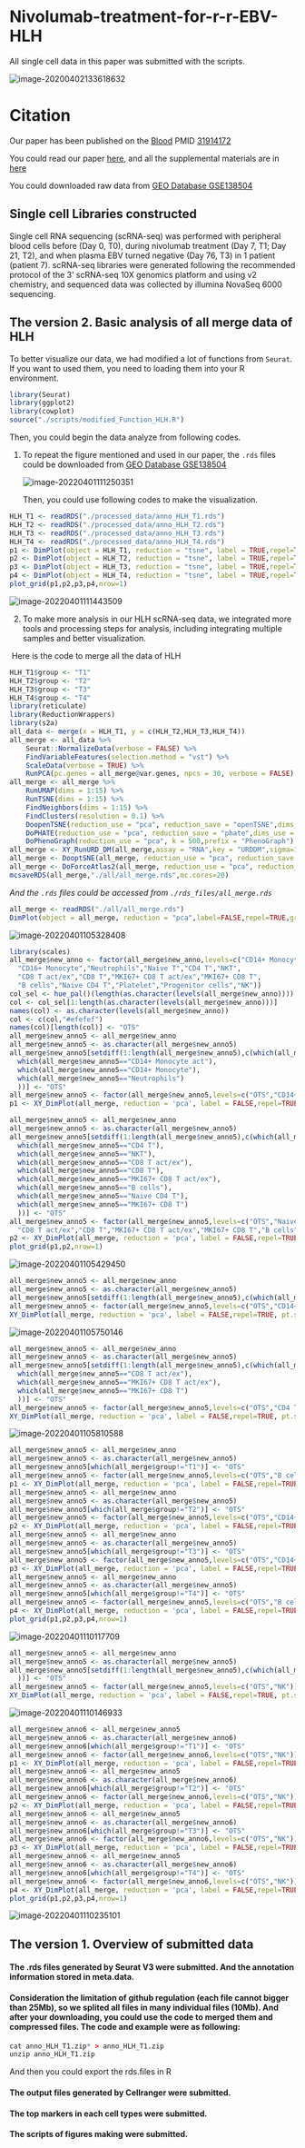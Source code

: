 # Nivolumab-treatment-for-r-r-EBV-HLH

All single cell data in this paper was submitted with the scripts.

![image-20200402133618632](README.assets/image-20200402133618632.png)

# Citation
Our paper has been published on the [Blood](https://ashpublications.org/blood) PMID [31914172](https://ashpublications.org/blood/article-abstract/doi/10.1182/blood.2019003886/430074/Nivolumab-treatment-for-relapsed-refractory?redirectedFrom=fulltext)

You could read our paper [here](README.assets/Liu-2020-Nivolumab-treatment-of-relapsed-ref.pdf), and all the supplemental materials are in [here](blood_publish/)

You could downloaded raw data from [GEO Database GSE138504](https://www.ncbi.nlm.nih.gov/geo/query/acc.cgi?acc=GSE138504) 

## Single cell Libraries constructed

Single cell RNA sequencing (scRNA-seq) was performed with peripheral blood cells before (Day 0, T0), during nivolumab treatment (Day 7, T1; Day 21, T2), and when plasma EBV turned negative (Day 76, T3) in 1 patient (patient 7). scRNA-seq libraries were generated following the recommended protocol of the 3’ scRNA-seq 10X genomics platform and using v2 chemistry, and sequenced data was collected by illumina NovaSeq 6000 sequencing.

## The version 2. Basic analysis of all merge data of HLH

To better visualize our data, we had modified a lot of functions from `Seurat`. If you want to used them, you need to loading them into your R environment.

~~~R
library(Seurat)
library(ggplot2)
library(cowplot)
source("./scripts/modified_Function_HLH.R")
~~~

Then, you could begin the data analyze from following codes. 

1. To repeat the figure mentioned and used in our paper, the `.rds` files could be downloaded from [GEO Database GSE138504](https://www.ncbi.nlm.nih.gov/geo/query/acc.cgi?acc=GSE138504)

   ![image-20220401111250351](README.assets/image-20220401111250351.png)

   Then, you could use following codes to make the visualization. 

~~~R
HLH_T1 <- readRDS("./processed_data/anno_HLH_T1.rds")
HLH_T2 <- readRDS("./processed_data/anno_HLH_T2.rds")
HLH_T3 <- readRDS("./processed_data/anno_HLH_T3.rds")
HLH_T4 <- readRDS("./processed_data/anno_HLH_T4.rds")
p1 <- DimPlot(object = HLH_T1, reduction = "tsne", label = TRUE,repel=T) +NoLegend()+labs(title="State 1")
p2 <- DimPlot(object = HLH_T2, reduction = "tsne", label = TRUE,repel=T) +NoLegend()+labs(title="State 2")
p3 <- DimPlot(object = HLH_T3, reduction = "tsne", label = TRUE,repel=T) +NoLegend()+labs(title="State 3")
p4 <- DimPlot(object = HLH_T4, reduction = "tsne", label = TRUE,repel=T) +NoLegend()+labs(title="State 4")
plot_grid(p1,p2,p3,p4,nrow=1)
~~~

![image-20220401111443509](README.assets/image-20220401111443509.png)

2. To make more analysis in our HLH scRNA-seq data, we integrated more tools and processing steps for analysis, including integrating  multiple samples and better visualization. 

​	Here is the code to merge all the data of HLH

~~~R
HLH_T1$group <- "T1"
HLH_T2$group <- "T2"
HLH_T3$group <- "T3"
HLH_T4$group <- "T4"
library(reticulate)
library(ReductionWrappers)
library(s2a)
all_data <- merge(x = HLH_T1, y = c(HLH_T2,HLH_T3,HLH_T4))
all_merge <- all_data %>%
    Seurat::NormalizeData(verbose = FALSE) %>%
    FindVariableFeatures(selection.method = "vst") %>% 
    ScaleData(verbose = TRUE) %>% 
    RunPCA(pc.genes = all_merge@var.genes, npcs = 30, verbose = FALSE)
all_merge <- all_merge %>% 
    RunUMAP(dims = 1:15) %>% 
    RunTSNE(dims = 1:15) %>% 
    FindNeighbors(dims = 1:15) %>% 
    FindClusters(resolution = 0.1) %>% 
    DoopenTSNE(reduction_use = "pca", reduction_save = "openTSNE",dims_use = 1:15) %>%
    DoPHATE(reduction_use = "pca", reduction_save = "phate",dims_use = 1:15) %>% 
    DoPhenoGraph(reduction_use = "pca", k = 500,prefix = "PhenoGraph")
all_merge <- XY_RunURD_DM(all_merge,assay = "RNA",key = "URDDM",sigma=15,visua_group="group")
all_merge <- DooptSNE(all_merge, reduction_use = "pca", reduction_save = "optsne",dims_use = 1:15)
all_merge <- DoForceAtlas2(all_merge, reduction_use = "pca", reduction_save = "fa2",dims_use = 1:15)
mcsaveRDS(all_merge,"./all/all_merge.rds",mc.cores=20)
~~~

*And  the `.rds` files could be accessed from `./rds_files/all_merge.rds`*

~~~R
all_merge <- readRDS("./all/all_merge.rds")
DimPlot(object = all_merge, reduction = "pca",label=FALSE,repel=TRUE,group.by="new_anno")+labs(title="pca")
~~~

![image-20220401105328408](README.assets/image-20220401105328408.png)

~~~R
library(scales)
all_merge$new_anno <- factor(all_merge$new_anno,levels=c("CD14+ Monocyte act","CD14+ Monocyte",
  "CD16+ Monocyte","Neutrophils","Naive T","CD4 T","NKT",
  "CD8 T act/ex","CD8 T","MKI67+ CD8 T act/ex","MKI67+ CD8 T",
  "B cells","Naive CD4 T","Platelet","Progenitor cells","NK"))
col_sel <- hue_pal()(length(as.character(levels(all_merge$new_anno))))
col <- col_sel[1:length(as.character(levels(all_merge$new_anno)))]
names(col) <- as.character(levels(all_merge$new_anno))
col <- c(col,"#efefef")
names(col)[length(col)] <- "OTS"
all_merge$new_anno5 <- all_merge$new_anno
all_merge$new_anno5 <- as.character(all_merge$new_anno5)
all_merge$new_anno5[setdiff(1:length(all_merge$new_anno5),c(which(all_merge$new_anno5=="CD16+ Monocyte"),
  which(all_merge$new_anno5=="CD14+ Monocyte act"),
  which(all_merge$new_anno5=="CD14+ Monocyte"),
  which(all_merge$new_anno5=="Neutrophils")
  ))] <- "OTS"
all_merge$new_anno5 <- factor(all_merge$new_anno5,levels=c("OTS","CD14+ Monocyte","CD16+ Monocyte","Neutrophils","CD14+ Monocyte act"))
p1 <- XY_DimPlot(all_merge, reduction = 'pca', label = FALSE,repel=TRUE, pt.size = .5,group.by="new_anno5",cols=col[levels(all_merge$new_anno5)]) + labs(title="Myeloid cells")

all_merge$new_anno5 <- all_merge$new_anno
all_merge$new_anno5 <- as.character(all_merge$new_anno5)
all_merge$new_anno5[setdiff(1:length(all_merge$new_anno5),c(which(all_merge$new_anno5=="Naive T"),
  which(all_merge$new_anno5=="CD4 T"),
  which(all_merge$new_anno5=="NKT"),
  which(all_merge$new_anno5=="CD8 T act/ex"),
  which(all_merge$new_anno5=="CD8 T"),
  which(all_merge$new_anno5=="MKI67+ CD8 T act/ex"),
  which(all_merge$new_anno5=="B cells"),
  which(all_merge$new_anno5=="Naive CD4 T"),
  which(all_merge$new_anno5=="MKI67+ CD8 T")
  ))] <- "OTS"
all_merge$new_anno5 <- factor(all_merge$new_anno5,levels=c("OTS","Naive T","CD4 T","NKT",
  "CD8 T act/ex","CD8 T","MKI67+ CD8 T act/ex","MKI67+ CD8 T","B cells","Naive CD4 T"))
p2 <- XY_DimPlot(all_merge, reduction = 'pca', label = FALSE,repel=TRUE, pt.size = .5,group.by="new_anno5",cols=col[levels(all_merge$new_anno5)]) + labs(title="Lymphocyte cells")
plot_grid(p1,p2,nrow=1)
~~~

![image-20220401105429450](README.assets/image-20220401105429450.png)

~~~R
all_merge$new_anno5 <- all_merge$new_anno
all_merge$new_anno5 <- as.character(all_merge$new_anno5)
all_merge$new_anno5[setdiff(1:length(all_merge$new_anno5),c(which(all_merge$new_anno5=="CD14+ Monocyte act")))] <- "OTS"
all_merge$new_anno5 <- factor(all_merge$new_anno5,levels=c("OTS","CD14+ Monocyte act"))
XY_DimPlot(all_merge, reduction = 'pca', label = FALSE,repel=TRUE, pt.size = .5,group.by="new_anno5",cols=col[levels(all_merge$new_anno5)]) + labs(title="CD14+ Monocyte act")
~~~

![image-20220401105750146](README.assets/image-20220401105750146.png)

~~~R
all_merge$new_anno5 <- all_merge$new_anno
all_merge$new_anno5 <- as.character(all_merge$new_anno5)
all_merge$new_anno5[setdiff(1:length(all_merge$new_anno5),c(which(all_merge$new_anno5=="CD4 T"),
  which(all_merge$new_anno5=="CD8 T act/ex"),
  which(all_merge$new_anno5=="MKI67+ CD8 T act/ex"),
  which(all_merge$new_anno5=="MKI67+ CD8 T")
  ))] <- "OTS"
all_merge$new_anno5 <- factor(all_merge$new_anno5,levels=c("OTS","CD4 T","CD8 T act/ex","MKI67+ CD8 T act/ex","MKI67+ CD8 T"))
XY_DimPlot(all_merge, reduction = 'pca', label = FALSE,repel=TRUE, pt.size = .5,group.by="new_anno5",cols=col[levels(all_merge$new_anno5)]) + labs(title="T act/ex")
~~~

![image-20220401105810588](README.assets/image-20220401105810588.png)

~~~R
all_merge$new_anno5 <- all_merge$new_anno
all_merge$new_anno5 <- as.character(all_merge$new_anno5)
all_merge$new_anno5[which(all_merge$group!="T1")] <- "OTS"
all_merge$new_anno5 <- factor(all_merge$new_anno5,levels=c("OTS","B cells","CD14+ Monocyte act","CD4 T","CD8 T act/ex","Naive T","NKT","NK"))
p1 <- XY_DimPlot(all_merge, reduction = 'pca', label = FALSE,repel=TRUE, pt.size = .5,group.by="new_anno5",cols=col[levels(all_merge$new_anno5)]) + labs(title="T1")
all_merge$new_anno5 <- all_merge$new_anno
all_merge$new_anno5 <- as.character(all_merge$new_anno5)
all_merge$new_anno5[which(all_merge$group!="T2")] <- "OTS"
all_merge$new_anno5 <- factor(all_merge$new_anno5,levels=c("OTS","CD14+ Monocyte","CD4 T","CD8 T act/ex","MKI67+ CD8 T act/ex","Naive T","Neutrophils","NKT","Platelet","Progenitor cells","NK"))
p2 <- XY_DimPlot(all_merge, reduction = 'pca', label = FALSE,repel=TRUE, pt.size = .5,group.by="new_anno5",cols=col[levels(all_merge$new_anno5)]) + labs(title="T2")
all_merge$new_anno5 <- all_merge$new_anno
all_merge$new_anno5 <- as.character(all_merge$new_anno5)
all_merge$new_anno5[which(all_merge$group!="T3")] <- "OTS"
all_merge$new_anno5 <- factor(all_merge$new_anno5,levels=c("OTS","CD14+ Monocyte","CD4 T","CD8 T","MKI67+ CD8 T","Neutrophils","NK"))
p3 <- XY_DimPlot(all_merge, reduction = 'pca', label = FALSE,repel=TRUE, pt.size = .5,group.by="new_anno5",cols=col[levels(all_merge$new_anno5)]) + labs(title="T3")
all_merge$new_anno5 <- all_merge$new_anno
all_merge$new_anno5 <- as.character(all_merge$new_anno5)
all_merge$new_anno5[which(all_merge$group!="T4")] <- "OTS"
all_merge$new_anno5 <- factor(all_merge$new_anno5,levels=c("OTS","B cells","CD14+ Monocyte","CD16+ Monocyte","CD8 T","Naive CD4 T"))
p4 <- XY_DimPlot(all_merge, reduction = 'pca', label = FALSE,repel=TRUE, pt.size = .5,group.by="new_anno5",cols=col[levels(all_merge$new_anno5)]) + labs(title="T4")
plot_grid(p1,p2,p3,p4,nrow=1)
~~~

![image-20220401110117709](README.assets/image-20220401110117709.png)

~~~R
all_merge$new_anno5 <- all_merge$new_anno
all_merge$new_anno5 <- as.character(all_merge$new_anno5)
all_merge$new_anno5[setdiff(1:length(all_merge$new_anno5),c(which(all_merge$new_anno5=="NK")
  ))] <- "OTS"
all_merge$new_anno5 <- factor(all_merge$new_anno5,levels=c("OTS","NK"))
XY_DimPlot(all_merge, reduction = 'pca', label = FALSE,repel=TRUE, pt.size = .5,group.by="new_anno5",cols=col[levels(all_merge$new_anno5)])+ labs(title="NK ALL")
~~~



![image-20220401110146933](README.assets/image-20220401110146933.png)

~~~R
all_merge$new_anno6 <- all_merge$new_anno5
all_merge$new_anno6 <- as.character(all_merge$new_anno6)
all_merge$new_anno6[which(all_merge$group!="T1")] <- "OTS"
all_merge$new_anno6 <- factor(all_merge$new_anno6,levels=c("OTS","NK"))
p1 <- XY_DimPlot(all_merge, reduction = 'pca', label = FALSE,repel=TRUE, pt.size = .5,group.by="new_anno6",cols=col[levels(all_merge$new_anno6)]) + labs(title="T1")
all_merge$new_anno6 <- all_merge$new_anno5
all_merge$new_anno6 <- as.character(all_merge$new_anno6)
all_merge$new_anno6[which(all_merge$group!="T2")] <- "OTS"
all_merge$new_anno6 <- factor(all_merge$new_anno6,levels=c("OTS","NK"))
p2 <- XY_DimPlot(all_merge, reduction = 'pca', label = FALSE,repel=TRUE, pt.size = .5,group.by="new_anno6",cols=col[levels(all_merge$new_anno6)]) + labs(title="T2")
all_merge$new_anno6 <- all_merge$new_anno5
all_merge$new_anno6 <- as.character(all_merge$new_anno6)
all_merge$new_anno6[which(all_merge$group!="T3")] <- "OTS"
all_merge$new_anno6 <- factor(all_merge$new_anno6,levels=c("OTS","NK"))
p3 <- XY_DimPlot(all_merge, reduction = 'pca', label = FALSE,repel=TRUE, pt.size = .5,group.by="new_anno6",cols=col[levels(all_merge$new_anno6)]) + labs(title="T3")
all_merge$new_anno6 <- all_merge$new_anno5
all_merge$new_anno6 <- as.character(all_merge$new_anno6)
all_merge$new_anno6[which(all_merge$group!="T4")] <- "OTS"
all_merge$new_anno6 <- factor(all_merge$new_anno6,levels=c("OTS","NK"))
p4 <- XY_DimPlot(all_merge, reduction = 'pca', label = FALSE,repel=TRUE, pt.size = .5,group.by="new_anno6",cols=col[levels(all_merge$new_anno6)]) + labs(title="T4")
plot_grid(p1,p2,p3,p4,nrow=1)
~~~

![image-20220401110235101](README.assets/image-20220401110235101.png)

## The version 1. Overview of submitted data

#### The .rds files generated by Seurat V3 were submitted. And the annotation information stored in meta.data. 

#### Consideration the limitation of github regulation (each file cannot bigger than 25Mb), so we splited all files in many individual files (10Mb). And after your downloading, you could use the code to merged them and compressed files. The code and example were as following:

~~~R
cat anno_HLH_T1.zip* > anno_HLH_T1.zip
unzip anno_HLH_T1.zip
~~~

And then you could export the rds.files in R

#### The output files generated by Cellranger were submitted.

#### The top markers in each cell types were submitted.

#### The scripts of figures making were submitted.

